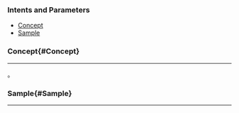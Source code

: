 ### Intents and Parameters
* [Concept](#Concept)
* [Sample](#Sample)

### Concept{#Concept}
 
---

。

### Sample{#Sample}

---